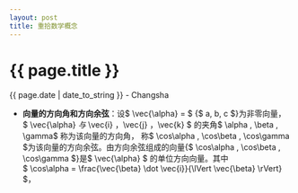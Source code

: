 ```yaml
---
layout: post
title: 重拾数学概念
---
```


{{ page.title }}
================

<p class="meta">{{ page.date | date_to_string }} - Changsha</p>

+ **向量的方向角和方向余弦**：设$ \vec{\alpha} = $ {$ a, b, c $}为非零向量， $ \vec{\alpha} $与$ \vec{i} ，\vec{j} ，\vec{k} $ 的夹角$ \alpha , \beta , \gamma$ 称为该向量的方向角，
称$ \cos\alpha , \cos\beta , \cos\gamma $为该向量的方向余弦。由方向余弦组成的向量{$ \cos\alpha , \cos\beta , \cos\gamma $}是$ \vec{\alpha} $ 的单位方向向量。其中  
$ \cos\alpha = \frac{\vec{\beta} \dot \vec{i}}{\lVert \vec{\beta} \rVert} $，
